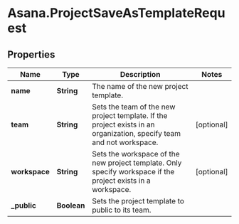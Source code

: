 # Asana.ProjectSaveAsTemplateRequest

## Properties
Name | Type | Description | Notes
------------ | ------------- | ------------- | -------------
**name** | **String** | The name of the new project template. | 
**team** | **String** | Sets the team of the new project template. If the project exists in an organization, specify team and not workspace. | [optional] 
**workspace** | **String** | Sets the workspace of the new project template. Only specify workspace if the project exists in a workspace. | [optional] 
**_public** | **Boolean** | Sets the project template to public to its team. | 
